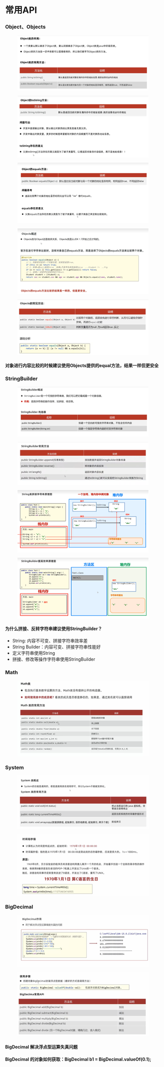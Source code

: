 # 常用API

### Object、Objects

<figure><img src="../.gitbook/assets/image (3) (2).png" alt=""><figcaption></figcaption></figure>

<figure><img src="../.gitbook/assets/image (20).png" alt=""><figcaption></figcaption></figure>

<figure><img src="../.gitbook/assets/image (23).png" alt=""><figcaption></figcaption></figure>

<figure><img src="../.gitbook/assets/image (6).png" alt=""><figcaption></figcaption></figure>

<figure><img src="../.gitbook/assets/image (14).png" alt=""><figcaption></figcaption></figure>

#### 对象进行内容比较的时候建议使用Objects提供的equal方法，结果一样但更安全

### StringBuilder

<figure><img src="../.gitbook/assets/image (22).png" alt=""><figcaption></figcaption></figure>

<figure><img src="../.gitbook/assets/image (4) (3).png" alt=""><figcaption></figcaption></figure>

<figure><img src="../.gitbook/assets/image (2) (4).png" alt=""><figcaption></figcaption></figure>

<figure><img src="../.gitbook/assets/image (4).png" alt=""><figcaption></figcaption></figure>

#### 为什么拼接、反转字符串建议使用StringBuilder？

* String: 内容不可变、拼接字符串效率差
* &#x20;String Builder：内容可变、拼接字符串性能好
* 定义字符串使用String
* 拼接、修改等操作字符串使用StringBuilder

### Math

<figure><img src="../.gitbook/assets/Screen Shot 2022-10-31 at 6.59.46 PM.png" alt=""><figcaption></figcaption></figure>

### System

<figure><img src="../.gitbook/assets/Screen Shot 2022-10-31 at 7.06.14 PM.png" alt=""><figcaption></figcaption></figure>

<figure><img src="../.gitbook/assets/Screen Shot 2022-10-31 at 7.15.05 PM (1).png" alt=""><figcaption></figcaption></figure>

### BigDecimal

<figure><img src="../.gitbook/assets/Screen Shot 2022-11-01 at 3.39.19 AM.png" alt=""><figcaption></figcaption></figure>

<figure><img src="../.gitbook/assets/Screen Shot 2022-11-01 at 3.39.59 AM.png" alt=""><figcaption></figcaption></figure>

#### BigDecimal 解决浮点型运算失真问题

#### BigDecimal 的对象如何获取：BigDecimal b1 =  BigDecimal.valueOf(0.1);
